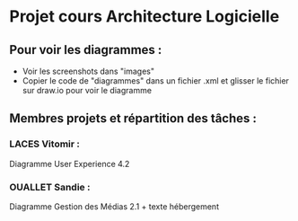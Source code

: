 # Projet cours Architecture Logicielle

## Pour voir les diagrammes :
- Voir les screenshots dans "images"
- Copier le code de "diagrammes" dans un fichier .xml et glisser le fichier sur draw.io pour voir le diagramme

## Membres projets et répartition des tâches : 
### LACES Vitomir : 
Diagramme User Experience 4.2
### OUALLET Sandie : 
Diagramme Gestion des Médias 2.1 + texte hébergement
